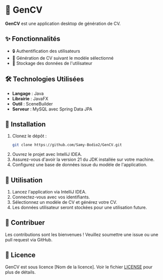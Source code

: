 # 📝 GenCV

**GenCV** est une application desktop de génération de CV.

## ✨ Fonctionnalités

- 🔒 Authentification des utilisateurs
- 📄 Génération de CV suivant le modèle sélectionné
- 💾 Stockage des données de l'utilisateur

## 🛠️ Technologies Utilisées

- **Langage** : Java
- **Librairie** : JavaFX
- **Outil** : SceneBuilder
- **Serveur** : MySQL avec Spring Data JPA

## 🚀 Installation

1. Clonez le dépôt :
   ```sh
   git clone https://github.com/Samy-Bodio2/GenCV.git
   ```
2. Ouvrez le projet avec IntelliJ IDEA.
3. Assurez-vous d'avoir la version 21 du JDK installée sur votre machine.
4. Configurez une base de données issue du modèle de l'application.

## 📲 Utilisation

1. Lancez l'application via IntelliJ IDEA.
2. Connectez-vous avec vos identifiants.
3. Sélectionnez un modèle de CV et générez votre CV.
4. Les données utilisateur seront stockées pour une utilisation future.

## 🤝 Contribuer

Les contributions sont les bienvenues ! Veuillez soumettre une issue ou une pull request via GitHub.

## 📄 Licence

GenCV est sous licence [Nom de la licence]. Voir le fichier [LICENSE](LICENSE) pour plus de détails.
